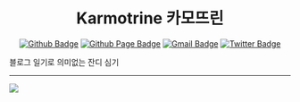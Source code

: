 <h1 align = "center">
    Karmotrine 카모뜨린
</h1>

<div align = center>
    
[![Github Badge](https://img.shields.io/badge/-GitHub-000000?style=flat&logo=github&logoColor=white)](https://github.com/Mascari4615) 
[![Github Page Badge](https://img.shields.io/badge/Blog-181717?style=flat&logo=github&logoColor=white)](https://Mascari4615.github.io) 
[![Gmail Badge](https://img.shields.io/badge/Gmail-EA4335?style=flate&logo=gmail&logoColor=white)](mailto:mascari4615@gmail.com) 
[![Twitter Badge](https://img.shields.io/badge/Twitter-1DA1F2?style=flat&logo=twitter&logoColor=white)](https://twitter.com/Mascari4615) 
</div>

블로그 일기로 의미없는 잔디 심기

<!-- ### 🖥️🤪 - 이런 걸 공부하고 있습니다 ! -->
<!-- > ![Unity Badge](https://img.shields.io/badge/Unity-FFFFFF?style=flat&logo=Unity&logoColor=black) -->
<!-- ![C# Badge](https://img.shields.io/badge/C%23-684D95?style=flat&logo=c-sharp&logoColor=white) -->

<!-- ![C++ Badge](https://img.shields.io/badge/C%2B%2B-00599C?style=flat&logo=cplusplus&logoColor=white) -->
<!-- ![Git Badge](https://img.shields.io/badge/Git-F05032?style=flat&logo=git&logoColor=white) -->
<!-- ![Blender Badge](https://img.shields.io/badge/Blender-F5792A?style=flat&logo=Blender&logoColor=white) -->

<!-- ![Unreal Engine Badge](https://img.shields.io/badge/UnrealEngine-0E1128?style=flat&logo=UnrealEngine&logoColor=white) -->
<!-- ![C Badge](https://img.shields.io/badge/C-A8B9CC?style=flat&logo=c&logoColor=white) -->
<!-- ![Blazor Badge](https://img.shields.io/badge/Blazor-512BD4?style=flat&logo=Blazor&logoColor=white) -->
<!-- ![GooglePlay Badge](https://img.shields.io/badge/GooglePlay-414141?style=flat&logo=GooglePlay&logoColor=white) -->
<!-- [![Steam Badge](https://img.shields.io/badge/VRCWorld-USharp-000000?style=flat&logo=Steam&logoColor=white)](https://vrchat.com/home/user/usr_22099a07-e926-4751-85be-e5c9d528b28a) -->

---
<div>
    <img src="https://github-readme-stats-sigma-five.vercel.app/api?username=Mascari4615&hide=issues,contribs&show_icons=true&theme=city_lights"/><br>
    <!--
    <a href = 'https://solved.ac/mascari4615'>
        <img src="http://mazassumnida.wtf/api/v2/generate_badge?boj=mascari4615">
    </a>
    -->
</div>

<!-- 스타일 참고 : https://zzsza.github.io/development/2020/07/10/make-github-profile-readme/ -->

<!-- 사이트 : https://github.com/anuraghazra/github-readme-stats/blob/master/themes/README.md -->
<!-- 사이트 : https://shields.io/ -->
<!-- 사이트 : https://simpleicons.org/ -->
<!-- 사이트 : https://github.com/simple-icons/simple-icons/blob/develop/slugs.md -->
